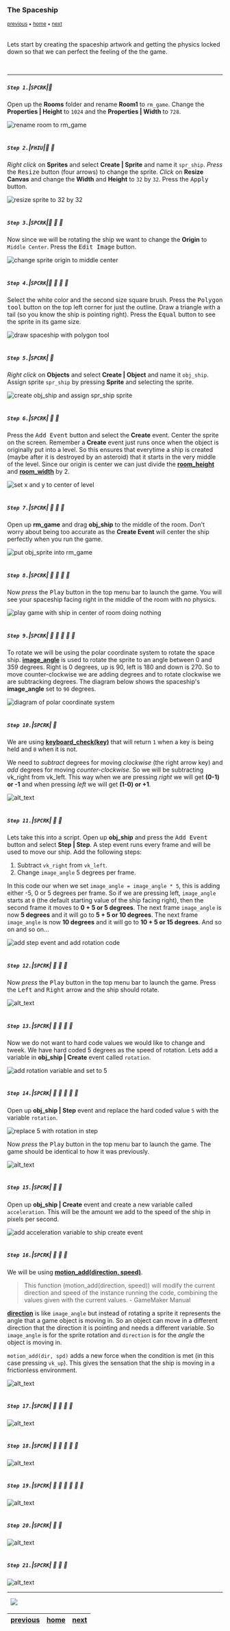 <img src="https://via.placeholder.com/1000x4/45D7CA/45D7CA" alt="drawing" height="4px"/>

### The Spaceship

<sub>[previous](../setting-up/README.md#user-content-setting-up) • [home](../README.md#user-content-gms2-ue4-space-rocks) • [next](../)</sub>

<img src="https://via.placeholder.com/1000x4/45D7CA/45D7CA" alt="drawing" height="4px"/>

Lets start by creating the spaceship artwork and getting the physics locked down so that we can perfect the feeling of the the game.

<br>

---


##### `Step 1.`\|`SPCRK`|:small_blue_diamond:

Open up the **Rooms** folder and rename **Room1** to `rm_game`.  Change the **Properties | Height** to `1024` and the **Properties | Width** to `728`.

![rename room to rm_game](images/renameRoomGame.png)

<img src="https://via.placeholder.com/500x2/45D7CA/45D7CA" alt="drawing" height="2px" alt = ""/>

##### `Step 2.`\|`FHIU`|:small_blue_diamond: :small_blue_diamond: 

*Right click* on **Sprites** and select **Create | Sprite** and name it `spr_ship`.  *Press* the <kbd>Resize</kbd> button (four arrows) to change the sprite. *Click* on **Resize Canvas** and change the **Width** and **Height** to `32` by `32`. Press the <kbd>Apply</kbd> button.

![resize sprite to 32 by 32](images/resize32by32.png)

<img src="https://via.placeholder.com/500x2/45D7CA/45D7CA" alt="drawing" height="2px" alt = ""/>

##### `Step 3.`\|`SPCRK`|:small_blue_diamond: :small_blue_diamond: :small_blue_diamond:

Now since we will be rotating the ship we want to change the **Origin** to `Middle Center`. Press the <kbd>Edit Image</kbd> button.

![change sprite origin to middle center](images/originMiddleCenter.png)

<img src="https://via.placeholder.com/500x2/45D7CA/45D7CA" alt="drawing" height="2px" alt = ""/>

##### `Step 4.`\|`SPCRK`|:small_blue_diamond: :small_blue_diamond: :small_blue_diamond: :small_blue_diamond:

Select the white color and the second size square brush.  Press the <kbd>Polygon tool</kbd> button on the top left corner for just the outline.  Draw a triangle with a tail (so you know the ship is pointing right). Press the <kbd>Equal</kbd> button to see the sprite in its game size.

![draw spaceship with polygon tool](images/DrawSpaceship.gif)

<img src="https://via.placeholder.com/500x2/45D7CA/45D7CA" alt="drawing" height="2px" alt = ""/>

##### `Step 5.`\|`SPCRK`| :small_orange_diamond:

*Right click* on **Objects** and select **Create | Object** and name it `obj_ship`.  Assign sprite `spr_ship` by pressing **Sprite** and selecting the sprite.

![create obj_ship and assign spr_ship sprite](images/objShip.png)


<img src="https://via.placeholder.com/500x2/45D7CA/45D7CA" alt="drawing" height="2px" alt = ""/>

##### `Step 6.`\|`SPCRK`| :small_orange_diamond: :small_blue_diamond:

Press the <kbd>Add Event</kbd> button and select the **Create** event.  Center the sprite on the screen.  Remember a **Create** event just runs once when the object is originally put into a level.  So this ensures that everytime a ship is created (maybe after it is destroyed by an asteroid) that it starts in the very middle of the level. Since our origin is center we can just divide the **[room_height](https://manual.yoyogames.com/GameMaker_Language/GML_Reference/Asset_Management/Rooms/room_height.htm)** and **[room_width](https://manual.yoyogames.com/GameMaker_Language/GML_Reference/Asset_Management/Rooms/room_width.htm)** by 2.

![set x and y to center of level](images/addShipCreateEvent.png)

<img src="https://via.placeholder.com/500x2/45D7CA/45D7CA" alt="drawing" height="2px" alt = ""/>

##### `Step 7.`\|`SPCRK`| :small_orange_diamond: :small_blue_diamond: :small_blue_diamond:

Open up **rm_game** and drag **obj_ship** to the middle of the room.  Don't worry about being too accurate as the **Create Event** will center the ship perfectly when you run the game.

![put obj_sprite into rm_game](images/shipInRoom.png)

<img src="https://via.placeholder.com/500x2/45D7CA/45D7CA" alt="drawing" height="2px" alt = ""/>

##### `Step 8.`\|`SPCRK`| :small_orange_diamond: :small_blue_diamond: :small_blue_diamond: :small_blue_diamond:

Now *press* the <kbd>Play</kbd> button in the top menu bar to launch the game. You will see your spaceship facing right in the middle of the room with no physics.

![play game with ship in center of room doing nothing](images/shipInRoomGame.png)

<img src="https://via.placeholder.com/500x2/45D7CA/45D7CA" alt="drawing" height="2px" alt = ""/>

##### `Step 9.`\|`SPCRK`| :small_orange_diamond: :small_blue_diamond: :small_blue_diamond: :small_blue_diamond: :small_blue_diamond:

To rotate we will be using the polar coordinate system to rotate the space ship.  **[image_angle](https://manual.yoyogames.com/GameMaker_Language/GML_Reference/Asset_Management/Sprites/Sprite_Instance_Variables/image_angle.htm)** is used to rotate the sprite to an angle between 0 and 359 degrees.  Right is 0 degrees, up is 90, left is 180 and down is 270.  So to move counter-clockwise we are adding degrees and to rotate clockwise we are subtracking degrees. The diagram below shows the spaceship's **image_angle** set to `90` degrees.

![diagram of polar coordinate system](images/polarCoordinate.png)

<img src="https://via.placeholder.com/500x2/45D7CA/45D7CA" alt="drawing" height="2px" alt = ""/>

##### `Step 10.`\|`SPCRK`| :large_blue_diamond:


We are using **[keyboard_check(key)](https://manual.yoyogames.com/GameMaker_Language/GML_Reference/Game_Input/Keyboard_Input/keyboard_check.htm)** that will return `1` when a key is being held and `0` when it is not. 

We need to *subtract* degrees for moving *clockwise* (the right arrow key) and *add* degrees for moving *counter-clockwise*.  So we will be subtracting vk_right from vk_left.  This way when we are pressing *right* we will get **(0-1) or -1** and when pressing *left* we will get **(1-0) or +1**.

![alt_text](images/addSubtract.png)

<img src="https://via.placeholder.com/500x2/45D7CA/45D7CA" alt="drawing" height="2px" alt = ""/>

##### `Step 11.`\|`SPCRK`| :large_blue_diamond: :small_blue_diamond: 

Lets take this into a script.  Open up **obj_ship** and press the <kbd>Add Event</kbd> button and select **Step | Step**.  A step event runs every frame and will be used to move our ship. Add the following steps:

1.  Subtract `vk_right` from `vk_left`.
2.  Change `image_angle` 5 degrees per frame.

In this code our when we set `image_angle = image_angle * 5`, this is adding either -5, 0 or 5 degrees  per frame. So if we are pressing left, `image_angle` starts at `0` (the default starting value of the ship facing right), then the second frame it moves to **0 + 5 or 5 degrees**. The next frame `image_angle` is now **5 degrees** and it will go to **5 + 5 or 10 degrees**. The next frame `image_angle` is now **10 degrees** and it will go to **10 + 5 or 15 degrees**. And so on and so on...


![add step event and add rotation code](images/rotateShipStep.png)

<img src="https://via.placeholder.com/500x2/45D7CA/45D7CA" alt="drawing" height="2px" alt = ""/>


##### `Step 12.`\|`SPCRK`| :large_blue_diamond: :small_blue_diamond: :small_blue_diamond: 

Now *press* the <kbd>Play</kbd> button in the top menu bar to launch the game. Press the <kbd>Left</kbd> and <kbd>Right</kbd> arrow and the ship should rotate.

![alt_text](images/RotatingShip.gif)

<img src="https://via.placeholder.com/500x2/45D7CA/45D7CA" alt="drawing" height="2px" alt = ""/>

##### `Step 13.`\|`SPCRK`| :large_blue_diamond: :small_blue_diamond: :small_blue_diamond:  :small_blue_diamond: 

Now we do not want to hard code values we would like to change and tweek.  We have hard coded 5 degrees as the speed of rotation.  Lets add a variable in **obj_ship | Create** event called `rotation`.

![add rotation variable and set to 5](images/AddRotationVar.png)

<img src="https://via.placeholder.com/500x2/45D7CA/45D7CA" alt="drawing" height="2px" alt = ""/>

##### `Step 14.`\|`SPCRK`| :large_blue_diamond: :small_blue_diamond: :small_blue_diamond: :small_blue_diamond:  :small_blue_diamond: 

Open up **obj_ship | Step** event and replace the hard coded value `5` with the variable `rotation`.

![replace 5 with rotation in step](images/replace5.png)

Now *press* the <kbd>Play</kbd> button in the top menu bar to launch the game. The game should be identical to how it was previously.

![alt_text](images/RotatingShip.gif)

<img src="https://via.placeholder.com/500x2/45D7CA/45D7CA" alt="drawing" height="2px" alt = ""/>

##### `Step 15.`\|`SPCRK`| :large_blue_diamond: :small_orange_diamond: 

Open up **obj_ship | Create** event and create a new variable called `acceleration`.  This will be the amount we add to the speed of the ship in pixels per second.

![add acceleration variable to ship create event](images/addAcceleration.png)

<img src="https://via.placeholder.com/500x2/45D7CA/45D7CA" alt="drawing" height="2px" alt = ""/>

##### `Step 16.`\|`SPCRK`| :large_blue_diamond: :small_orange_diamond:   :small_blue_diamond: 

We will be using **[motion_add(direction, speed)](https://manual.yoyogames.com/GameMaker_Language/GML_Reference/Movement_And_Collisions/Movement/motion_add.htm)**.

> This function (motion_add(direction, speed)) will modify the current direction and speed of the instance running the code, combining the values given with the current values. - GameMaker Manual

**[direction](https://manual.yoyogames.com/GameMaker_Language/GML_Reference/Asset_Management/Instances/Instance_Variables/direction.htm)** is like `image_angle` but instead of rotating a sprite it represents the angle that a game object is moving in.  So an object can move in a different direction that the direction it is pointing and needs a different variable.  So `image_angle` is for the sprite rotation and `direction` is for the *angle* the object is moving in.

`motion_add(dir, spd)` adds a new force when the condition is met (in this case pressing `vk_up`). This gives the sensation that the ship is moving in a frictionless environment.

![alt_text](images/motionAdd.png)

<img src="https://via.placeholder.com/500x2/45D7CA/45D7CA" alt="drawing" height="2px" alt = ""/>

##### `Step 17.`\|`SPCRK`| :large_blue_diamond: :small_orange_diamond: :small_blue_diamond: :small_blue_diamond:

![alt_text](images/.png)

<img src="https://via.placeholder.com/500x2/45D7CA/45D7CA" alt="drawing" height="2px" alt = ""/>

##### `Step 18.`\|`SPCRK`| :large_blue_diamond: :small_orange_diamond: :small_blue_diamond: :small_blue_diamond: :small_blue_diamond:

![alt_text](images/.png)

<img src="https://via.placeholder.com/500x2/45D7CA/45D7CA" alt="drawing" height="2px" alt = ""/>

##### `Step 19.`\|`SPCRK`| :large_blue_diamond: :small_orange_diamond: :small_blue_diamond: :small_blue_diamond: :small_blue_diamond: :small_blue_diamond:

![alt_text](images/.png)

<img src="https://via.placeholder.com/500x2/45D7CA/45D7CA" alt="drawing" height="2px" alt = ""/>

##### `Step 20.`\|`SPCRK`| :large_blue_diamond: :large_blue_diamond:

![alt_text](images/.png)

<img src="https://via.placeholder.com/500x2/45D7CA/45D7CA" alt="drawing" height="2px" alt = ""/>

##### `Step 21.`\|`SPCRK`| :large_blue_diamond: :large_blue_diamond: :small_blue_diamond:

![alt_text](images/.png)

___


<img src="https://via.placeholder.com/1000x4/dba81a/dba81a" alt="drawing" height="4px" alt = ""/>

<img src="https://via.placeholder.com/1000x100/45D7CA/000000/?text=Next Up - ADD NEXT PAGE">

<img src="https://via.placeholder.com/1000x4/dba81a/dba81a" alt="drawing" height="4px" alt = ""/>

| [previous](../setting-up/README.md#user-content-setting-up)| [home](../README.md#user-content-gms2-ue4-space-rocks) | [next](../)|
|---|---|---|
